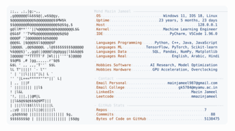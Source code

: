 <picture>
  <source srcset="https://raw.githubusercontent.com/mmazinjameel/mmazinjameel/main/dark_mode.svg?v=1745864087" media="(prefers-color-scheme: dark)">
  <img src="https://raw.githubusercontent.com/mmazinjameel/mmazinjameel/main/light_mode.svg?v=1745864087">
</picture>

